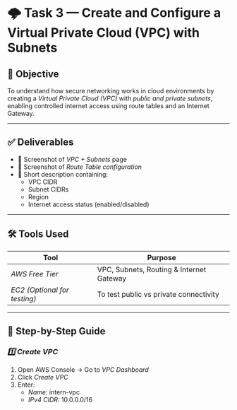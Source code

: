 # 🌩 Task 3 — Create and Configure a Virtual Private Cloud (VPC) with Subnets

## 🎯 Objective
To understand how secure networking works in cloud environments by creating a *Virtual Private Cloud (VPC)* with *public and private subnets*, enabling controlled internet access using route tables and an Internet Gateway.

---

## ✅ Deliverables
- 📌 Screenshot of *VPC + Subnets* page
- 📌 Screenshot of *Route Table configuration*
- 📌 Short description containing:
  - VPC CIDR
  - Subnet CIDRs
  - Region
  - Internet access status (enabled/disabled)

---

## 🛠 Tools Used
| Tool | Purpose |
|--------|---------|
| *AWS Free Tier* | VPC, Subnets, Routing & Internet Gateway |
| *EC2 (Optional for testing)* | To test public vs private connectivity |

---

## 🧭 Step-by-Step Guide

### *1️⃣ Create VPC*
1. Open AWS Console → Go to *VPC Dashboard*
2. Click *Create VPC*
3. Enter:
   - *Name:* intern-vpc
   - *IPv4 CIDR:* 10.0.0.0/16
